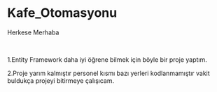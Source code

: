 # Kafe_Otomasyonu
<p>Herkese Merhaba</p>
  <br>
<p>1.Entity Framework daha iyi öğrene bilmek için böyle bir proje yaptım.</p>
<p>2.Proje yarım kalmıştır personel kısmı bazı yerleri kodlanmamıştır vakit buldukça projeyi bitirmeye çalışıcam.</p>

